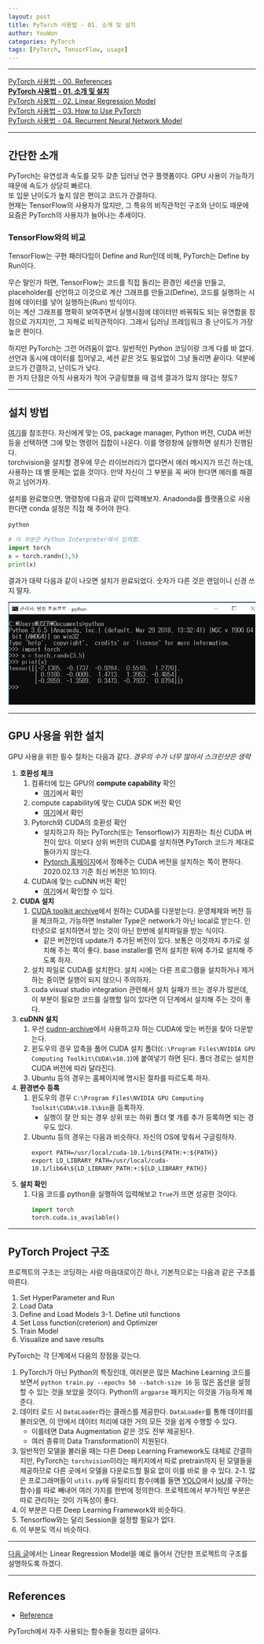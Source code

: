 ```yaml
---
layout: post
title: PyTorch 사용법 - 01. 소개 및 설치
author: YouWon
categories: PyTorch
tags: [PyTorch, TensorFlow, usage]
---
```


---

[PyTorch 사용법 - 00. References](https://greeksharifa.github.io/pytorch/2018/11/02/pytorch-usage-00-references/)  
**[PyTorch 사용법 - 01. 소개 및 설치](https://greeksharifa.github.io/pytorch/2018/11/02/pytorch-usage-01-introduction/)**  
[PyTorch 사용법 - 02. Linear Regression Model](https://greeksharifa.github.io/pytorch/2018/11/02/pytorch-usage-02-Linear-Regression-Model/)  
[PyTorch 사용법 - 03. How to Use PyTorch](https://greeksharifa.github.io/pytorch/2018/11/10/pytorch-usage-03-How-to-Use-PyTorch/)  
[PyTorch 사용법 - 04. Recurrent Neural Network Model](https://greeksharifa.github.io/pytorch/2019/06/12/pytorch-usage-04-RNN-Model/)  

---

## 간단한 소개

PyTorch는 유연성과 속도를 모두 갖춘 딥러닝 연구 플랫폼이다. GPU 사용이 가능하기 때문에 속도가 상당히 빠르다.  
또 입문 난이도가 높지 않은 편이고 코드가 간결하다.  
현재는 TensorFlow의 사용자가 많지만, 그 특유의 비직관적인 구조와 난이도 때문에 요즘은 PyTorch의 사용자가 늘어나는 추세이다.

### TensorFlow와의 비교

TensorFlow는 구현 패러다임이 Define and Run인데 비해, PyTorch는 Define by Run이다.

무슨 말인가 하면, TensorFlow는 코드를 직접 돌리는 환경인 세션을 만들고, placeholder를 선언하고 이것으로 계산 그래프를 만들고(Define), 코드를 실행하는 시점에 데이터를 넣어 실행하는(Run) 방식이다.  
이는 계산 그래프를 명확히 보여주면서 실행시점에 데이터만 바꿔줘도 되는 유연함을 장점으로 가지지만, 그 자체로 비직관적이다. 그래서 딥러닝 프레임워크 중 난이도가 가장 높은 편이다.

하지만 PyTorch는 그런 어려움이 없다. 일반적인 Python 코딩이랑 크게 다를 바 없다. 선언과 동시에 데이터를 집어넣고, 세션 같은 것도 필요없이 그냥 돌리면 끝이다. 덕분에 코드가 간결하고, 난이도가 낮다.  
한 가지 단점은 아직 사용자가 적어 구글링했을 때 검색 결과가 많지 않다는 정도?

---

## 설치 방법

<script data-ad-client="ca-pub-9951774327887666" async src="https://pagead2.googlesyndication.com/pagead/js/adsbygoogle.js"></script>

[여기](https://pytorch.org/)를 참조한다. 자신에게 맞는 OS, package manager, Python 버전, CUDA 버전 등을 선택하면 그에 맞는 명령어 집합이 나온다. 이를 명령창에 실행하면 설치가 진행된다.  
torchvision을 설치할 경우에 무슨 라이브러리가 없다면서 에러 메시지가 뜨긴 하는데, 사용하는 데 별 문제는 없을 것이다. 만약 자신이 그 부분을 꼭 써야 한다면 에러를 해결하고 넘어가자.

설치를 완료했으면, 명령창에 다음과 같이 입력해보자. Anadonda를 플랫폼으로 사용한다면 conda 설정은 직접 해 주어야 한다.

`python`

```python
# 이 부분은 Python Interpreter에서 입력함.
import torch  
x = torch.randn(3,5)  
print(x)
```

결과가 대략 다음과 같이 나오면 설치가 완료되었다. 숫자가 다른 것은 랜덤이니 신경 쓰지 말자.

![01_run_pytorch.PNG](/public/img/PyTorch/2018-11-02-pytorch-usage-01-Introduction/01_run_pytorch.PNG)

---

## GPU 사용을 위한 설치

GPU 사용을 위한 필수 절차는 다음과 같다. _경우의 수가 너무 많아서 스크린샷은 생략_

1. **호환성 체크**
    1. 컴퓨터에 있는 GPU의 **compute capability** 확인
        - [여기](https://developer.nvidia.com/cuda-gpus)에서 확인
    2. compute capability에 맞는 CUDA SDK 버전 확인
        - [여기](https://en.wikipedia.org/wiki/CUDA#GPUs_supported)에서 확인
    3. Pytorch와 CUDA의 호환성 확인
        - 설치하고자 하는 PyTorch(또는 Tensorflow)가 지원하는 최신 CUDA 버전이 있다. 이보다 상위 버전의 CUDA를 설치하면 PyTorch 코드가 제대로 돌아가지 않는다.
        - [Pytorch 홈페이지](https://pytorch.org/)에서 정해주는 CUDA 버전을 설치하는 쪽이 편하다. 2020.02.13 기준 최신 버전은 10.1이다.
    4. CUDA에 맞는 cuDNN 버전 확인
        - [여기](https://developer.nvidia.com/rdp/cudnn-archive)에서 확인할 수 있다.
2. **CUDA 설치**
    1. [CUDA toolkit archive](https://developer.nvidia.com/cuda-toolkit-archive)에서 원하는 CUDA를 다운받는다. 운영체제와 버전 등을 체크하고, 가능하면 Installer Type은 network가 아닌 local로 받는다. 인터넷으로 설치하면서 받는 것이 아닌 한번에 설치파일을 받는 식이다.
        - 같은 버전인데 update가 추가된 버전이 있다. 보통은 이것까지 추가로 설치해 주는 쪽이 좋다. base installer를 먼저 설치한 뒤에 추가로 설치해 주도록 하자.
    2. 설치 파일로 CUDA를 설치한다. 설치 시에는 다른 프로그램을 설치하거나 제거하는 중이면 실행이 되지 않으니 주의하자.
    3. cuda visual studio integration 관련해서 설치 실패가 뜨는 경우가 많은데, 이 부분이 필요한 코드를 실행할 일이 있다면 이 단계에서 설치해 주는 것이 좋다.
3. **cuDNN 설치**
    1. 우선 [cudnn-archive](https://developer.nvidia.com/rdp/cudnn-archive)에서 사용하고자 하는 CUDA에 맞는 버전을 찾아 다운받는다.
    2. 윈도우의 경우 압축을 풀어 CUDA 설치 폴더(`C:\Program Files\NVIDIA GPU Computing Toolkit\CUDA\v10.1`)에 붙여넣기 하면 된다. 폴더 경로는 설치한 CUDA 버전에 따라 달라진다.
    3. Ubuntu 등의 경우는 홈페이지에 명시된 절차를 따르도록 하자.
4. **환경변수 등록**
    1. 윈도우의 경우 `C:\Program Files\NVIDIA GPU Computing Toolkit\CUDA\v10.1\bin`을 등록하자.
        - 실행이 잘 안 되는 경우 상위 또는 하위 폴더 몇 개를 추가 등록하면 되는 경우도 있다.
    2. Ubuntu 등의 경우는 다음과 비슷하다. 자신의 OS에 맞춰서 구글링하자.
        ```
        export PATH=/usr/local/cuda-10.1/bin${PATH:+:${PATH}}
        export LD_LIBRARY_PATH=/usr/local/cuda-10.1/lib64\${LD_LIBRARY_PATH:+:${LD_LIBRARY_PATH}}
        ```
5. **설치 확인**
    1. 다음 코드를 python을 실행하여 입력해보고 `True`가 뜨면 성공한 것이다.
        ```python
        import torch
        torch.cuda.is_available()
        ```


---

## PyTorch Project 구조

프로젝트의 구조는 코딩하는 사람 마음대로이긴 하나, 기본적으로는 다음과 같은 구조를 따른다.

1. Set HyperParameter and Run
2. Load Data
3. Define and Load Models
3-1. Define util functions
4. Set Loss function(creterion) and Optimizer
5. Train Model
6. Visualize and save results

PyTorch는 각 단계에서 다음의 장점을 갖는다.
1. PyTorch가 아닌 Python의 특징인데, 여러분은 많은 Machine Learning 코드를 보면서 `python train.py --epochs 50 --batch-size 16` 등 많은 옵션을 설정할 수 있는 것을 보았을 것이다. Python의 `argparse` 패키지는 이것을 가능하게 해 준다. 
2. 데이터 로드 시 `DataLoader`라는 클래스를 제공한다. `DataLoader`를 통해 데이터를 불러오면, 이 안에서 데이터 처리에 대한 거의 모든 것을 쉽게 수행할 수 있다. 
    - 이를테면 Data Augmentation 같은 것도 전부 제공된다.
    - 여러 종류의 Data Transformation이 지원된다.
3. 일반적인 모델을 불러올 때는 다른 Deep Learning Framework도 대체로 간결하지만, PyTorch는 `torchvision`이라는 패키지에서 따로 pretrain까지 된 모델들을 제공하므로 다른 곳에서 모델을 다운로드할 필요 없이 이를 바로 쓸 수 있다.
2-1. 많은 프로그래머들이 `utils.py`에 유틸리티 함수(예를 들면 [YOLO](https://greeksharifa.github.io/paper_review/2018/10/26/YOLOv2/)에서 [IoU](https://www.pyimagesearch.com/2016/11/07/intersection-over-union-iou-for-object-detection/)를 구하는 함수)를 따로 빼내어 여러 가지를 한번에 정의한다. 프로젝트에서 부가적인 부분은 따로 관리하는 것이 가독성이 좋다.
4. 이 부분은 다른 Deep Learning Framework와 비슷하다.
5. Tensorflow와는 달리 Session을 설정할 필요가 없다.
6. 이 부분도 역시 비슷하다.

---

[다음 글](https://greeksharifa.github.io/pytorch/2018/11/02/pytorch-usage-02-Linear-Regression-Model/)에서는 Linear Regression Model을 예로 들어서 간단한 프로젝트의 구조를 설명하도록 하겠다.

---

## References

- [Reference](https://greeksharifa.github.io/pytorch/2018/11/02/pytorch-usage-00-references/)

PyTorch에서 자주 사용되는 함수들을 정리한 글이다. 
